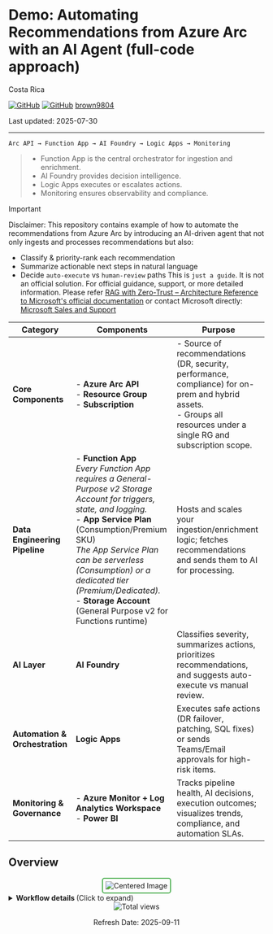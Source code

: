 # Demo: Automating Recommendations from Azure Arc with an AI Agent (full-code approach)

Costa Rica

[![GitHub](https://badgen.net/badge/icon/github?icon=github&label)](https://github.com)
[![GitHub](https://img.shields.io/badge/--181717?logo=github&logoColor=ffffff)](https://github.com/)
[brown9804](https://github.com/brown9804)

Last updated: 2025-07-30

-----------------------------

`Arc API → Function App → AI Foundry → Logic Apps → Monitoring`

> - Function App is the central orchestrator for ingestion and enrichment.
> - AI Foundry provides decision intelligence.
> - Logic Apps executes or escalates actions.
> - Monitoring ensures observability and compliance.

> [!IMPORTANT]
> Disclaimer: This repository contains example of how to automate the recommendations from Azure Arc by introducing an AI-driven agent that not only ingests and processes recommendations but also:
>   - Classify & priority-rank each recommendation
>   - Summarize actionable next steps in natural language
>   - Decide `auto-execute` vs `human-review` paths
>  This is `just a guide`. It is not an official solution. For official guidance, support, or more detailed information. Please refer [RAG with Zero-Trust – Architecture Reference to Microsoft's official documentation](https://github.com/Azure/GPT-RAG) or contact Microsoft directly: [Microsoft Sales and Support](https://support.microsoft.com/contactus?ContactUsExperienceEntryPointAssetId=S.HP.SMC-HOME)

| **Category**                   | **Components**| **Purpose**                                                                                                      |
|--------------------------------|-----------------------------------------------------------------------------------------------------------------------------------------------------------------------------------------------------------------------------------------------------------------------|-------------------------------------------------------------------------------------------------------------------|
| **Core Components**            | - **Azure Arc API**<br>- **Resource Group**<br>- **Subscription**| - Source of recommendations (DR, security, performance, compliance) for on-prem and hybrid assets.<br>- Groups all resources under a single RG and subscription scope. |
| **Data Engineering Pipeline**  | - **Function App**<br>  *Every Function App requires a General-Purpose v2 Storage Account for triggers, state, and logging.*<br>- **App Service Plan** (Consumption/Premium SKU)<br>  *The App Service Plan can be serverless (Consumption) or a dedicated tier (Premium/Dedicated).*<br>- **Storage Account** (General Purpose v2 for Functions runtime) | Hosts and scales your ingestion/enrichment logic; fetches recommendations and sends them to AI for processing.   |
| **AI Layer**                   | **AI Foundry**| Classifies severity, summarizes actions, prioritizes recommendations, and suggests auto-execute vs manual review. |
| **Automation & Orchestration** | **Logic Apps**| Executes safe actions (DR failover, patching, SQL fixes) or sends Teams/Email approvals for high-risk items.      |
| **Monitoring & Governance**    | - **Azure Monitor + Log Analytics Workspace**<br>- **Power BI**| Tracks pipeline health, AI decisions, execution outcomes; visualizes trends, compliance, and automation SLAs.    |

## Overview 


<div align="center">
  <img src="https://github.com/user-attachments/assets/48774cdd-ba27-404c-b7fc-a124fd176e2a" alt="Centered Image" style="border: 2px solid #4CAF50; border-radius: 5px; padding: 5px;"/>
</div>

<details>
<summary><b> Workflow details </b> (Click to expand)</summary>
      
1. Azure Arc API (Source)
      - Acts as the entry point for all recommendations (DR, security, performance, compliance).
      - Provides raw JSON data about advisories from on-prem and hybrid resources.
2. Function App (with App Service Plan + Storage Account): Ingest and process recommendations.
      - Periodically calls Azure Arc API to fetch recommendations.
      - Stores raw data temporarily in the Storage Account.
      - Sends the data to the AI layer for enrichment.
3. AI Foundry: Adds intelligence to the pipeline.
      - Receives raw recommendations from the Function App.
      - Uses LLM models to:
          - Classify severity (High/Medium/Low).
          - Summarize recommendations in plain language.
          - Suggest whether to auto-execute or require manual review.
      - Returns enriched recommendations back to the Function App for storage and orchestration.
4. Logic Apps: Orchestrates actions based on AI decisions.
      - Reads enriched recommendations.
      - If `autoExecute = true`, triggers automation tasks (e.g., DR failover, patching, SQL index creation).
      - If `manualReview = true`, sends Teams or email notifications for approval.
5. Monitoring & Governance:
      - **Azure Monitor + Log Analytics Workspace**:
          - Collects telemetry from Function App, Logic Apps, and AI calls.
          - Tracks pipeline health, execution outcomes, and AI decision logs.
      - **Power BI**: Connects to Log Analytics or SQL data to visualize.
          - Number of recommendations processed.
          - Auto-executed vs manual approvals.
          - SLA compliance and risk reduction trends.
</details>


<!-- START BADGE -->
<div align="center">
  <img src="https://img.shields.io/badge/Total%20views-1281-limegreen" alt="Total views">
  <p>Refresh Date: 2025-09-11</p>
</div>
<!-- END BADGE -->
